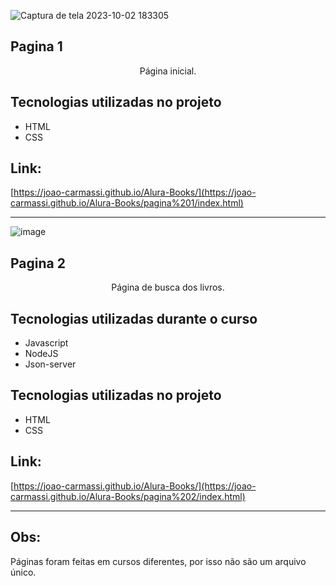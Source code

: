 ![Captura de tela 2023-10-02 183305](https://github.com/joao-carmassi/Alura-Books/assets/90992816/186481a3-e401-46b4-b290-79f2a7de9568)

## Pagina 1

<p align="center">Página inicial.</p>

## Tecnologias utilizadas no projeto
* HTML
* CSS

## Link:
[https://joao-carmassi.github.io/Alura-Books/](https://joao-carmassi.github.io/Alura-Books/pagina%201/index.html)

<hr>

![image](https://github.com/joao-carmassi/Alura-Books/assets/90992816/19145fc7-692d-4780-a5a6-afc84dbcdbc9)

## Pagina 2

<p align="center">Página de busca dos livros.</p>

## Tecnologias utilizadas durante o curso
* Javascript
* NodeJS
* Json-server

## Tecnologias utilizadas no projeto
* HTML
* CSS

## Link:
[https://joao-carmassi.github.io/Alura-Books/](https://joao-carmassi.github.io/Alura-Books/pagina%202/index.html)

<hr>

## Obs:

<p>Páginas foram feitas em cursos diferentes, por isso não são um arquivo único.</p>
